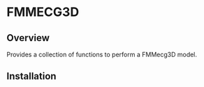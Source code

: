 # FMMECG3D

## Overview

Provides a collection of functions to perform a FMMecg3D model. 

## Installation

```

```
